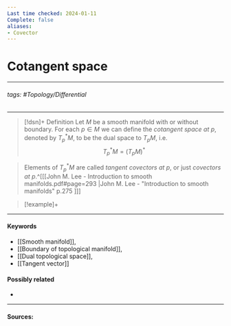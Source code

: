 ```yaml
---
Last time checked: 2024-01-11
Complete: false
aliases:
- Covector
---
```

# Cotangent space
***
###### tags: #Topology/Differential 
***
>[!dsn]+ Definition
>Let $M$ be a smooth manifold with or without boundary. For each $p\in M$ we can define the *cotangent space at $p$*, denoted by $T_{p}^{*}M$, to be the dual space to $T_{p}M$, i.e.
>$$T_{p}^{*}M=(T_{p}M)^{*}$$

>Elements of $T_{p}^{*}M$ are called *tangent covectors at $p$*, or just *covectors at $p$*.^[[[John M. Lee - Introduction to smooth manifolds.pdf#page=293 |John M. Lee - "Introduction to smooth manifolds" p.275 ]]]

>[!example]+ 
>
***
#### Keywords
- [[Smooth manifold]],
- [[Boundary of topological manifold]],
- [[Dual topological space]],
- [[Tangent vector]]
#### Possibly related
- 
***
#### Sources: